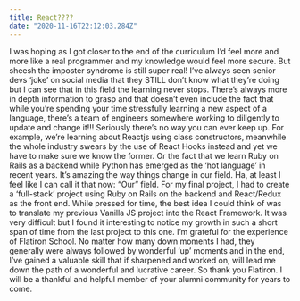 ```yaml
---
title: React????
date: "2020-11-16T22:12:03.284Z"
---
```

I was hoping as I got closer to the end of the curriculum I’d feel more and more like a real programmer and my knowledge would feel more secure. But sheesh the imposter syndrome is still super real!
I’ve always seen senior devs ‘joke’ on social media that they STILL don’t know what they’re doing but I can see that in this field the learning never stops. There’s always more in depth information to grasp and that doesn’t even include the fact that while you’re spending your time stressfully learning a new aspect of a language, there’s a team of engineers somewhere working to diligently to update and change it!!! Seriously there’s no way you can ever keep up.
For example, we’re learning about Reactjs using class constructors, meanwhile the whole industry swears by the use of React Hooks instead and yet we have to make sure we know the former. Or the fact that we learn Ruby on Rails as a backend while Python has emerged as the ‘hot language’ in recent years. It’s amazing the way things change in our field. Ha, at least I feel like I can call it that now: “Our” field.
For my final project, I had to create a ‘full-stack’ project using Ruby on Rails on the backend and React/Redux as the front end. While pressed for time, the best idea I could think of was to translate my previous Vanilla JS project into the React Framework. It was very difficult but I found it interesting to notice my growth in such a short span of time from the last project to this one.
I’m grateful for the experience of Flatiron School. No matter how many down moments I had, they generally were always followed by wonderful ‘up’ moments and in the end, I’ve gained a valuable skill that if sharpened and worked on, will lead me down the path of a wonderful and lucrative career.
So thank you Flatiron. I will be a thankful and helpful member of your alumni community for years to come.